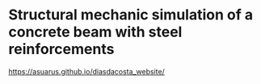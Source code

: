 # Structural mechanic simulation of a concrete beam with steel reinforcements



https://asuarus.github.io/diasdacosta_website/
